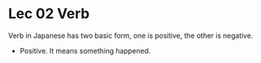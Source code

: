 # Lec 02 Verb

Verb in Japanese has two basic form, one is positive, the other is negative.
- Positive. It means something happened.